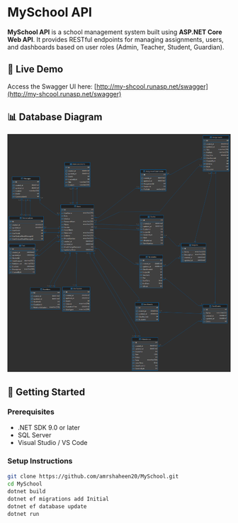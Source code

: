 # MySchool API

**MySchool API** is a school management system built using **ASP.NET Core Web API**. It provides RESTful endpoints for managing assignments, users, and dashboards based on user roles (Admin, Teacher, Student, Guardian).

## 🔗 Live Demo

Access the Swagger UI here: [http://my-shcool.runasp.net/swagger](http://my-shcool.runasp.net/swagger)

## 📊 Database Diagram

![Database Diagram](Assets/database-diagram.png)

## 🚀 Getting Started

### Prerequisites

- .NET SDK 9.0 or later
- SQL Server
- Visual Studio / VS Code

### Setup Instructions

```bash
git clone https://github.com/amrshaheen20/MySchool.git
cd MySchool
dotnet build
dotnet ef migrations add Initial 
dotnet ef database update
dotnet run
